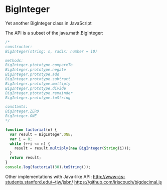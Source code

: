 BigInteger
==========

Yet another BigInteger class in JavaScript

The API is a subset of the java.math.BigInteger:

```javascript
/*
constructor:
BigInteger(string: s, radix: number = 10)

methods:
BigInteger.ptototype.compareTo
BigInteger.prototype.negate
BigInteger.prototype.add
BigInteger.prototype.subtract
BigInteger.prototype.multiply
BigInteger.prototype.divide
BigInteger.ptototype.remainder
BigInteger.prototype.toString

constants:
BigInteger.ZERO
BigInteger.ONE
*/

function factorial(n) {
  var result = BigInteger.ONE;
  var i = 0;
  while (++i <= n) {
    result = result.multiply(new BigInteger(String(i)));
  }
  return result;
}
console.log(factorial(30).toString());

```

Other implementations with Java-like API:
http://www-cs-students.stanford.edu/~tjw/jsbn/
https://github.com/iriscouch/bigdecimal.js

